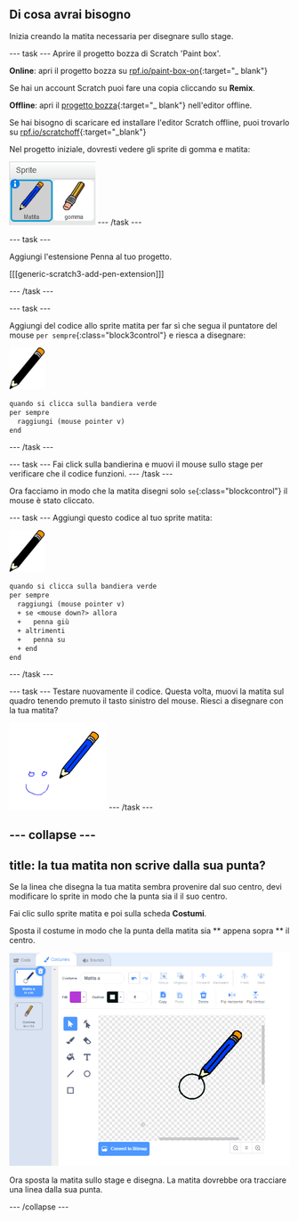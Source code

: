 ## Di cosa avrai bisogno

Inizia creando la matita necessaria per disegnare sullo stage.

\--- task \--- Aprire il progetto bozza di Scratch 'Paint box'.

**Online**: apri il progetto bozza su [rpf.io/paint-box-on](http://rpf.io/paint-box-on){:target="_ blank"}

Se hai un account Scratch puoi fare una copia cliccando su **Remix**.

**Offline**: apri il [progetto bozza](http://rpf.io/p/en/paint-box-go){:target="_ blank"} nell'editor offline.

Se hai bisogno di scaricare ed installare l'editor Scratch offline, puoi trovarlo su [rpf.io/scratchoff](http://rpf.io/scratchoff){:target="_blank"}

Nel progetto iniziale, dovresti vedere gli sprite di gomma e matita:

![screenshot](images/paint-starter.png) \--- /task \---

\--- task \---

Aggiungi l'estensione Penna al tuo progetto.

[[[generic-scratch3-add-pen-extension]]]

\--- /task \---

\--- task \---

Aggiungi del codice allo sprite matita per far sì che segua il puntatore del mouse `per sempre`{:class="block3control"} e riesca a disegnare:

![matita](images/pencil.png)

```blocks3
quando si clicca sulla bandiera verde
per sempre 
  raggiungi (mouse pointer v)
end
```

\--- /task \---

\--- task \--- Fai click sulla bandierina e muovi il mouse sullo stage per verificare che il codice funzioni. \--- /task \---

Ora facciamo in modo che la matita disegni solo `se`{:class="blockcontrol"} il mouse è stato cliccato.

\--- task \--- Aggiungi questo codice al tuo sprite matita:

![matita](images/pencil.png)

```blocks3
quando si clicca sulla bandiera verde
per sempre 
  raggiungi (mouse pointer v)
  + se <mouse down?> allora 
  +   penna giù
  + altrimenti 
  +   penna su
  + end
end
```

\--- /task \---

\--- task \--- Testare nuovamente il codice. Questa volta, muovi la matita sul quadro tenendo premuto il tasto sinistro del mouse. Riesci a disegnare con la tua matita?

![schermata](images/paint-draw.png) \--- /task \---

## \--- collapse \---

## title: la tua matita non scrive dalla sua punta?

Se la linea che disegna la tua matita sembra provenire dal suo centro, devi modificare lo sprite in modo che la punta sia il il suo centro.

Fai clic sullo sprite matita e poi sulla scheda **Costumi**.

Sposta il costume in modo che la punta della matita sia ** appena sopra ** il centro.

![Centro del costume](images/costume-center-annotated.png)

Ora sposta la matita sullo stage e disegna. La matita dovrebbe ora tracciare una linea dalla sua punta.

\--- /collapse \---
